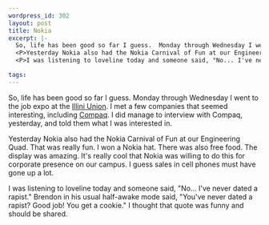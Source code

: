 ```yaml
--- 
wordpress_id: 302
layout: post
title: Nokia
excerpt: |-
  So, life has been good so far I guess.  Monday through Wednesday I went to the job expo at the <A HREF='http://www.union.uiuc.edu/'>Illini Union</A>.  I met a few companies that seemed interesting, including <A HREF='http://www.compaq.com/'>Compaq</A>.  I did manage to interview with Compaq, yesterday, and told them what I was interested in.
  <P>Yesterday Nokia also had the Nokia Carnival of Fun at our Engineering Quad.  That was really fun.  I won a Nokia hat.  There was also free food.  The display was amazing.  It's really cool that Nokia was willing to do this for corporate presence on our campus.  I guess sales in cell phones must have gone up a lot.
  <P>I was listening to loveline today and someone said, "No... I've never dated a rapist."  Brendon in his usual half-awake mode said, "You've never dated a rapist?  Good job!  You get a cookie."  I thought that quote was funny and should be shared.

tags: 
---
```


So, life has been good so far I guess.  Monday through Wednesday I went to the job expo at the <A HREF='http://www.union.uiuc.edu/'>Illini Union</A>.  I met a few companies that seemed interesting, including <A HREF='http://www.compaq.com/'>Compaq</A>.  I did manage to interview with Compaq, yesterday, and told them what I was interested in.
<P>Yesterday Nokia also had the Nokia Carnival of Fun at our Engineering Quad.  That was really fun.  I won a Nokia hat.  There was also free food.  The display was amazing.  It's really cool that Nokia was willing to do this for corporate presence on our campus.  I guess sales in cell phones must have gone up a lot.
<P>I was listening to loveline today and someone said, "No... I've never dated a rapist."  Brendon in his usual half-awake mode said, "You've never dated a rapist?  Good job!  You get a cookie."  I thought that quote was funny and should be shared.

